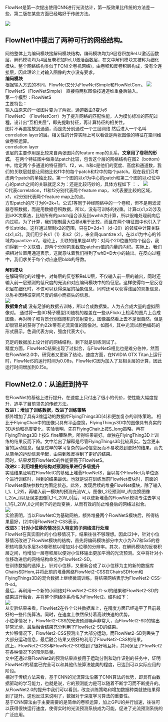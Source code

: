 
FlowNet是第一次提出使用CNN进行光流估计，第一版效果比传统的方法差一些，第二版在某些方面已经略好于传统方法。    

![](https://ws4.sinaimg.cn/large/006tNc79ly1fyx4qnfqmij30it0do41q.jpg)

## FlowNet1中提出了两种可行的网络结构。    
网络整体上为编码模块接解码模块结构，编码模块均为9层卷积加ReLU激活函数层，解码模块均为4层反卷积加ReLU激活函数层，在文中解码模块又被称为细化模块。整个网络结构类似于FCN(全卷机网络)，由卷积和反卷积层构成，没有全连接层，因此理论上对输入图像的大小没有要求。    
**编码模块**    
根据输入方式的不同，FlowNet又分为FlowNetSimple和FlowNetCorr。
![](https://ws2.sinaimg.cn/large/006tNc79ly1fyx4s52i04j30iu0acte2.jpg)    
FlowNetS（FlowNetSimple） 直接将两张图像按通道维重叠后输入。    
第一个模型：FlowNetS     
主要特色：     
输入由原来的一张图片变为了两张，通道数由3变为6     
FlowNetC （FlowNetCorr）为了提升网络的匹配性能，人为模仿标准的匹配过程，设计出“互相关层”，即先提取特征，再计算特征的相关性。    
图片不再直接放到通道，而是先分别通过一个三层网络 然后进入一个名叫 correlation layer的层。相关性的计算实际上可以看做是两张图像的特征在空间维做卷积运算。     
correlation layer    
该层的主要作用是比较来自两张图片的feature map的关系，**文章用了卷积的形式**，
在两个特征图中做乘法patch比较，包含这个层的网络结构在图2（bottom）中。给定两个多通道的特征图f1、f2，w、h和c是他们的宽度、高度和通道数，我们的关联层就是让网络比较f1中的每个patch和f2中的每个patch。现在我们只考虑两个patch的单独比较。第一个图的以x1为中心的patch和第二个图的以x2位中心的patch之间的关联就定义为：还是比较巧妙的，具体方程如下 ：    、
![](https://ws3.sinaimg.cn/large/006tNc79ly1fyx8e6m4egj309d01qmx3.jpg)    
C代表correlation，f1和f2分别代表两个feature map， k代表要比较的区域，x1，x2分别代表两个feature map上的点。      
方形patch的尺寸为K=2k+1。公式1等同于神经网络中的一个卷积，但不是用滤波器卷积数据，而是用数据卷积数据，所以，没有可训练的权重。计算c(x1,x2)涉及到cKK次乘法，比较所有的patch组合涉及到wwhh次计算，所以很难处理前向后向过程。为了计算，我们限制最大位移d用于比较，而且在两个特征图中也引入了步长stride。这样通过限制x2的范围，只在D=2d+1 （d=20）的邻域中计算关联c(x1,x2)。我们用步长s1（1）和s2（2），来全局quantize x1，在以x1为中心的邻域内quantize x2。理论上，关联的结果是4D的：对两个2D位置的每个组合，我们得到一个关联值，即两个分别包含截取patches值的向量的内积。实际上，我们把相对位置用通道表示，这就意味着我们得到了w*h*D*D大小的输出。在反向过程中，我们求关于每个对应底层blob的导数。     
    
**解码模块**    
在解码细化的过程中，对每层的反卷积ReLU层，不仅输入前一层的输出，同时还输入前一层预测的低尺度的光流和对应编码模块中的特征层。这样使得每一层反卷积层在细化时，不仅可以获得深层的抽象信息，同时还可以获得浅层的具象信息，以弥补因特征空间尺度的缩小而损失的信息。    
![](https://ws4.sinaimg.cn/large/006tNc79ly1fyx4wlcxnoj30hq074djc.jpg)    
**数据集合成**
没有足够的数据去训练，所以合成数据集。人为去合成大量的虚拟图像对。
通过将一些3D椅子模型[3]随机的覆盖在一些从Flickr上检索的图片上合成图像，再对椅子和背景分别做随机的仿射变化。图像虽然看上去不是很自然，但是却很容易的获得了约22k带有光流真值的图像对。如图4，其中光流以颜色编码的形式展示，色调代表方向，强度代表大小。    

充足的数据加上设计好的网络结构，剩下就是训练测试了。    
精度方面，FlowNetC结果出现了过拟合，与FlowNetS相比也是难分伯仲，然而在FlowNet2.0中，研究者又更新了结论。速度方面，在NVIDIA GTX Titan上运行时，FlowNetS的运行时间为0.08s，FlowNetC因为加入了互相关层的计算，因此运行时间增加到0.15s。

## **FlowNet2.0：从追赶到持平**
在FlowNet的基础上进行提升，在速度上只付出了很小的代价，使性能大幅度提升，追平了目前领先的传统方法。    
**改进1：增加了训练数据，改进了训练策略**    
额外增加了具有3维运动的数据库FlyingThings3D[4]和更加复杂的训练策略。
相比于FlyingChair中的图像只具有平面变换，FlyingThings3D中的图像具有真实的3D运动和亮度变化，实验表明，先在FlyingChair上按S_long策略，再在FlyingThings3D上按S_fine策略后，所得结果最好。单独在FlyingThing3D上训练的结果反而下降。文中给出了解释是尽管FlyingThings3D比较真实，包含更丰富的运动信息，但是过早的学习复杂的运动信息反而不易收敛到更好的结果，而先从简单的运动信息学起，由易到难反得到了更好的结果。    
同时，结果发现FlowNetC的性能要高于FlowNetS。    
**改进2：利用堆叠的结构对预测结果进行多级提升**    
实验结果证明在FlowNetC的基础上堆叠FlowNetS，当以每个FlowNet为单位逐个进行训练时，得到的结果最优。也就是说在训练当前FlowNet模块时，前面的FlowNet模块参数均为固定状态。此外，发现后续的堆叠FlowNet模块，除了输入I_1、I_2外，再输入前一模块的预测光流W_i，图像I_2经预测W_i的变换图像I_2(w_i)以及误差图像|I_1-I_2(W_i)|后，可以使新堆叠的FlowNet模块专注去学习I_1与I_2(W_i)之间剩下的运动变换，从而有效的防止堆叠后的网络过拟合。    
![](https://ws4.sinaimg.cn/large/006tNc79ly1fyx5dan3afj30jd0aoju8.jpg)  
实验表明，当以FlowNetC为基础网络，额外堆叠两个FlowNetS模块后，所得结果最好，[2]中用FlowNet2-CSS表示。    
**改进3：针对小位移的情况引入特定的子网络进行处理**    
FlowNet在真实图片的小位移情况下，结果往往不够理想。因此[2]中，针对小位移情况改进了FlowNet模块的结构，首先将编码模块部分中大小为7x7和5x5的卷积核均换为多层3x3卷积核以增加对小位移的分辨率。其次，在解码模块的反卷积层之间，均增加一层卷积层以便对小位移输出更加平滑的光流预测。文中将针对小位移改进后的网络结构命名为FlowNet2-SD。    
在训练数据的选择上，针对小位移，又重新合成了以小位移为主的新的数据库ChairsSDHom,并将此前的堆叠网络FlowNet2-CSS在ChairsSDHom和FlyingThings3D的混合数据上继续微调训练，将结果网络表示为FlowNet2-CSS-ft-sd。     
最后，再利用一个新的小网络对FlowNet2-CSS-ft-sd的结果和FlowNet2-SD的结果进行融合，并将整个网络体系命名为FlowNet2。结构如下：    
![](https://ws2.sinaimg.cn/large/006tNc79ly1fyx5ohv5e2j30si0bxjt7.jpg)    
从实验结果来看，FlowNet2在各个公共数据库上，在精度方面已经追平了目前最好的一些传统算法。同时，在速度上依然保持着高效快速的优势。    
小位移情况下，FlowNet2-CSS的光流预测噪声非常大，而FlowNet2-SD的输出非常光滑，最后融合结果充分利用了FlowNet2-SD的结果。    
大位移情况下，FlowNet2-CSS预测出了大部分运动，而FlowNet2-SD则丢失了大部分运动信息，最后融合结果又很好的利用了FlowNet2-CSS的结果。    
综上，FlowNet2-CSS与FlowNet2-SD做到了很好地互补，共同保证了FlowNet2在各种情况下的预测质量。    
文中还通过将FlowNet2的预测结果直接用于运动分割和动作识别的任务中，证明FlowNet2的精度已完全可以和其他传统算法媲美的程度，已达到可以实际应用的阶段。    
相对于传统方法来看，基于CNN的光流算法沿袭了CNN算法的优势，即具有由数据驱动的学习能力，也就是说，它的预测能力是可以随着不断学习而不断提升的。从FlowNet2.0的提升中我们可以看到，改变训练策略和增加数据种类就使结果得到了提升。这也反过来说明了，数据对于深度学习算法的重要性。    
基于CNN算法由于主要需要的是简单的卷积运算，加上GPU的并行加速，往往可以获得很快运行速度，使得实时的光流预测系统成为可能，促进了光流预测系统的广泛应用。    
 
